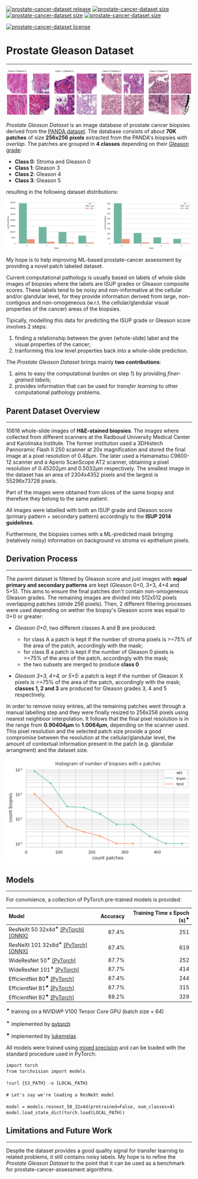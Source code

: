 [![prostate-cancer-dataset release](https://raster.shields.io/badge/release-v0.1-blue?style=plastic)](https://github.com/MicheleDamian/prostate-cancer/releases)
[![prostate-cancer-dataset size](https://raster.shields.io/badge/train-65041-green?style=plastic)](https://github.com/MicheleDamian/prostate-cancer/releases)
[![prostate-cancer-dataset size](https://raster.shields.io/badge/test-7416-orange?style=plastic)](https://github.com/MicheleDamian/prostate-cancer/releases)
[![prostate-cancer-dataset size](https://raster.shields.io/badge/size-2.4GiB-yellow?style=plastic)](https://github.com/MicheleDamian/prostate-cancer/releases)

[![prostate-cancer-dataset license](https://licensebuttons.net/l/by-nc-sa/4.0/80x15.png)](https://creativecommons.org/licenses/by-nc-sa/4.0)


# Prostate Gleason Dataset

---

![Examples](./examples.png)

*Prostate Gleason Dataset* is an image database of prostate cancer biopsies derived from the [PANDA dataset](https://www.kaggle.com/c/prostate-cancer-grade-assessment/overview). The database consists of about **70K patches** of size **256x256 pixels** extracted from the PANDA's biopsies *with overlap*. The patches are grouped in **4 classes** depending on their [Gleason grade](https://en.wikipedia.org/wiki/Gleason_grading_system):

* **Class 0**: Stroma and Gleason 0 
* **Class 1**: Gleason 3 
* **Class 2**: Gleason 4 
* **Class 3**: Gleason 5 

resulting in the following dataset distributions:

![Class distribution](./class_dist.png)


My hope is to help improving ML-based prostate-cancer assessment by providing a novel patch labeled dataset. 

Current computational pathology is usually based on labels of whole slide images of biopsies where the labels are ISUP grades or Gleason composite scores. These labels tend to be noisy and non-informative at the cellular and/or glandular level, for they provide information derived from large, non-contigous and non-omogeneous (w.r.t. the cellular/glandular visual properties of the cancer) areas of the biopsies. 

Tipically, modelling this data for predicting the ISUP grade or Gleason score involves 2 steps: 

1. finding a relationship between the given (whole-slide) label and the visual properties of the cancer; 
2. tranforming this low level properties back into a whole-slide prediction. 
 
The *Prostate Gleason Dataset* brings mainly **two contributions**:

1. aims to easy the computational burden on step 1) by providing *finer-grained labels*;
2. provides information that can be used for *transfer learning* to other computational pathology problems.


## Parent Dataset Overview

---

10616 whole-slide images of **H&E-stained biopsies**. The images where collected from different scanners at the Radboud University Medical Center and Karolinska Institute. The former institution used a 3DHistech Pannoramic Flash II 250 scanner at 20x magnification and stored the final image at a pixel resolution of 0.48μm. The later used a Hamamatsu C9600-12 scanner and a Aperio ScanScope AT2 scanner, obtaining a pixel resolution of 0.45202μm and 0.5032μm respectively. The smallest image in the dataset has an area of 2304x4352 pixels and the largest is 55296x73728 pixels.

Part of the images were obtained from slices of the same biopsy and therefore they belong to the same patient.

All images were labelled with both an ISUP grade and Gleason score (primary pattern + secondary pattern) accordingly to the **ISUP 2014 guidelines**. 

Furthermore, the biopsies comes with a ML-predicted mask bringing (relatively noisy) information on background vs stroma vs epithelium pixels.


## Derivation Process

---

The parent dataset is filtered by Gleason score and just images with **equal primary and secondary patterns** are kept (Gleason 0+0, 3+3, 4+4 and 5+5). This aims to ensure the final patches don't contain non-omogeneous Gleason grades. The remaining images are divided into 512x512 pixels overlapping patches (stride 256 pixels). Then, 2 different filtering processes were used depending on wether the biopsy's Gleason score was equal to 0+0 or greater:

* *Gleason 0+0*, two different classes A and B are produced:
  - for class A a patch is kept if the number of stroma pixels is >=75% of the area of the patch, accordingly with the mask;
  - for class B a patch is kept if the number of Gleason 0 pixels is >=75% of the area of the patch, accordingly with the mask;
  - the two subsets are merged to produce **class 0**
  
* *Gleason 3+3, 4+4, or 5+5*: a patch is kept if the number of Gleason X pixels is >=75% of the area of the patch, accordingly with the mask; **classes 1, 2 and 3** are produced for Gleason grades 3, 4 and 5 respectively.

In order to remove noisy entries, all the remaining patches went through a manual labelling step and they were finally resized to 256x256 pixels using nearest neighboor interpolation. It follows that the final pixel resolution is in the range from **0.90404μm** to **1.0064μm**, depending on the scanner used. This pixel resolution and the selected patch size provide a good compromise between the resolution at the cellular/glandular level, the amount of contextual information present in the patch (e.g. glandular arrangment) and the dataset size.


![Biopsy distribution](./biopsy_dist.png)


## Models

---

For convinience, a collection of PyTorch pre-trained models is provided:


| Model | Accuracy | Training Time x Epoch (s)<sup>✦</sup> |
|:------|---------:|--------------------------------------:|
| ResNeXt 50 32x4d<sup>✶</sup> [[PyTorch]](https://prostate-gleason-dataset.s3-us-west-2.amazonaws.com/models/resnext-50-32x4d.pth) [[ONNX]](https://prostate-gleason-dataset.s3-us-west-2.amazonaws.com/models/resnext-50-32x4d.onnx)   | 87.4% | 251 |
| ResNeXt 101 32x8d<sup>✶</sup> [[PyTorch]](https://prostate-gleason-dataset.s3-us-west-2.amazonaws.com/models/resnext-101-32x8d.pth) [[ONNX]](https://prostate-gleason-dataset.s3-us-west-2.amazonaws.com/models/resnext-101-32x8d.onnx) | 87.4% | 619 |
| WideResNet 50<sup>✶</sup> [[PyTorch]](https://prostate-gleason-dataset.s3-us-west-2.amazonaws.com/models/wideresnet-50.pth)         | 87.7% | 252 |
| WideResNet 101<sup>✶</sup> [[PyTorch]](https://prostate-gleason-dataset.s3-us-west-2.amazonaws.com/models/wideresnet-101.pth)       | 87.7% | 414 |
| EfficientNet B0<sup>✷</sup> [[PyTorch]](https://prostate-gleason-dataset.s3-us-west-2.amazonaws.com/models/efficientnet-b0.pth)     | 87.4% | 244 |
| EfficientNet B1<sup>✷</sup> [[PyTorch]](https://prostate-gleason-dataset.s3-us-west-2.amazonaws.com/models/efficientnet-b1.pth)     | 87.7% | 315 |
| EfficientNet B2<sup>✷</sup> [[PyTorch]](https://prostate-gleason-dataset.s3-us-west-2.amazonaws.com/models/efficientnet-b2.pth)     | 88.2% | 329 |


<sup>✦</sup> training on a NVIDIA® V100 Tensor Core GPU (batch size = 64)

<sup>✶</sup> implemented by [pytorch](https://github.com/pytorch/vision/tree/master/torchvision/models) 

<sup>✷</sup> implemented by [lukemelas](https://github.com/lukemelas/EfficientNet-PyTorch) 

All models were trained using [mixed precision](https://arxiv.org/abs/1710.03740) and can be loaded with the standard procedure used in PyTorch:


```
import torch
from torchvision import models

!curl {S3_PATH} -o {LOCAL_PATH}

# Let's say we're loading a ResNeXt model

model = models.resnext_50_32x4d(pretrained=False, num_classes=4)
model.load_state_dict(torch.load(LOCAL_PATH))
```


## Limitations and Future Work

---

Despite the dataset provides a good quality signal for transfer learning to related problems, it still contains noisy labels. My hope is to refine the *Prostate Gleason Dataset* to the point that it can be used as a benchmark for prostate-cancer-assessment algorithms.
